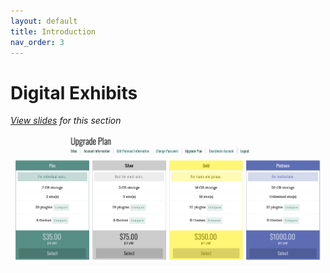 ```yaml
---
layout: default
title: Introduction
nav_order: 3
---
```

# Digital Exhibits

<em><a href="../slides/introduction.html" target="_blank">View slides</a> for this section</em>

<img src="images/Upgrade-plan.png" alt="Upgrade plan" width="800" height="auto">
